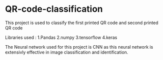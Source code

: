 # QR-code-classification
This project is used to classify the first printed QR code and second printed QR code 

Libraries used :
1.Pandas 
2.numpy 
3.tensorflow
4.keras 

The Neural network used for this project is CNN as this neural network is extensivly effective in image classification and identification.
